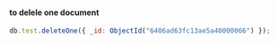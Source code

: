 #### to delele one document

```javascript
db.test.deleteOne({ _id: ObjectId("6406ad63fc13ae5a40000066") });
```
